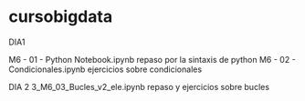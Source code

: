 # cursobigdata
DIA1

M6 - 01 - Python Notebook.ipynb repaso por la sintaxis de python
M6 - 02 - Condicionales.ipynb  ejercicios sobre condicionales


DIA 2
3_M6_03_Bucles_v2_ele.ipynb  repaso y ejercicios sobre bucles 
